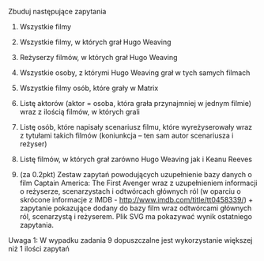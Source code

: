 Zbuduj następujące zapytania

1. Wszystkie filmy

2. Wszystkie filmy, w których grał Hugo Weaving

3. Reżyserzy filmów, w których grał Hugo Weaving

4. Wszystkie osoby, z którymi Hugo Weaving grał w tych samych filmach

5. Wszystkie filmy osób, które grały w Matrix

6. Listę aktorów (aktor = osoba, która grała przynajmniej w jednym filmie) wraz z ilością filmów, w których grali

7. Listę osób, które napisały scenariusz filmu, które wyreżyserowały wraz z tytułami takich filmów (koniunkcja – ten sam autor scenariusza i reżyser)

8. Listę filmów, w których grał zarówno Hugo Weaving jak i Keanu Reeves

9. (za 0.2pkt) Zestaw zapytań powodujących uzupełnienie bazy danych o film Captain America: The First Avenger wraz z uzupełnieniem informacji o reżyserze, scenarzystach i odtwórcach głównych ról (w oparciu o skrócone informacje z IMDB - http://www.imdb.com/title/tt0458339/) + zapytanie pokazujące dodany do bazy film wraz odtwórcami głównych ról, scenarzystą i reżyserem. Plik SVG ma pokazywać wynik ostatniego zapytania.

Uwaga 1: W wypadku zadania 9 dopuszczalne jest wykorzystanie większej niż 1 ilości zapytań